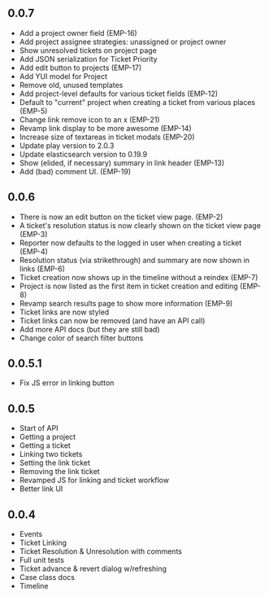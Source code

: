 ## 0.0.7
 * Add a project owner field (EMP-16)
 * Add project assignee strategies: unassigned or project owner
 * Show unresolved tickets on project page
 * Add JSON serialization for Ticket Priority
 * Add edit button to projects (EMP-17)
 * Add YUI model for Project
 * Remove old, unused templates
 * Add project-level defaults for various ticket fields (EMP-12)
 * Default to "current" project when creating a ticket from various places (EMP-5)
 * Change link remove icon to an x (EMP-21)
 * Revamp link display to be more awesome (EMP-14)
 * Increase size of textareas in ticket modals (EMP-20)
 * Update play version to 2.0.3
 * Update elasticsearch version to 0.19.9
 * Show (elided, if necessary) summary in link header (EMP-13)
 * Add (bad) comment UI. (EMP-19)

## 0.0.6
 * There is now an edit button on the ticket view page. (EMP-2)
 * A ticket's resolution status is now clearly shown on the ticket view page (EMP-3)
 * Reporter now defaults to the logged in user when creating a ticket (EMP-4)
 * Resolution status (via strikethrough) and summary are now shown in links (EMP-6)
 * Ticket creation now shows up in the timeline without a reindex (EMP-7)
 * Project is now listed as the first item in ticket creation and editing (EMP-8)
 * Revamp search results page to show more information (EMP-9)
 * Ticket links are now styled
 * Ticket links can now be removed (and have an API call)
 * Add more API docs (but they are still bad)
 * Change color of search filter buttons

## 0.0.5.1
 * Fix JS error in linking button

## 0.0.5
 * Start of API
  * Getting a project
  * Getting a ticket
  * Linking two tickets
  * Setting the link ticket
  * Removing the link ticket
 * Revamped JS for linking and ticket workflow
 * Better link UI

## 0.0.4
 * Events
 * Ticket Linking
 * Ticket Resolution & Unresolution with comments
  * Full unit tests
 * Ticket advance & revert dialog w/refreshing
 * Case class docs
 * Timeline
